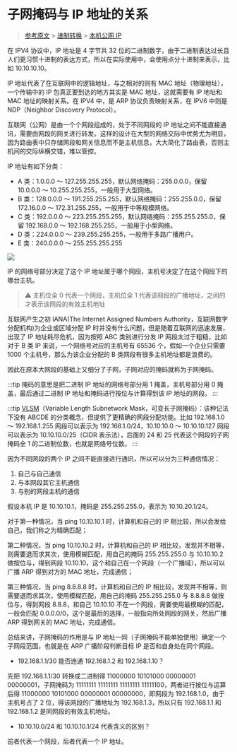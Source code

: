 # 子网掩码与 IP 地址的关系

> [参考原文](https://www.zhihu.com/question/29723388) > [进制转换](http://www.kqiqi.com/tools/Hex/) > [本机公网 IP](https://ip.51240.com/)

在 IPV4 协议中，IP 地址是 4 字节共 32 位的二进制数字，由于二进制表达过长且人们更习惯十进制的表达方式，所以在实际使用中，会使用点分十进制来表示，比如 10.10.10.10。

IP 地址代表了在互联网中的逻辑地址，与之相对的则有 MAC 地址（物理地址），一个传输中的 IP 包真正要到达的地方其实是 MAC 地址，这就需要有 IP 地址和 MAC 地址的映射关系。在 IPV4 中，是 ARP 协议负责映射关系，在 IPV6 中则是 NDP（Neighbor Discovery Protocol）。

互联网（公网）是由一个个网段组成的，处于不同网段的 IP 地址之间不能直接通讯，需要由网段的网关进行转发。这样的设计在大型的网络交际中优势尤为明显，因为路由表中只存储网段和网关信息而不是主机信息，大大简化了路由表，否则主机间的交际纵横交错，难以管控。

IP 地址有如下分类：

- A 类：1.0.0.0 ～ 127.255.255.255，默认网络掩码：255.0.0.0，保留 10.0.0.0 ～ 10.255.255.255，一般用于大型网络。
- B 类：128.0.0.0 ～ 191.255.255.255，默认网络掩码：255.255.0.0，保留 172.16.0.0 ～ 172.31.255.255，一般用于中等规模网络。
- C 类：192.0.0.0 ～ 223.255.255.255，默认网络掩码：255.255.255.0，保留 192.168.0.0 ～ 192.168.255.255，一般用于小型网络。
- D 类：224.0.0.0 ～ 239.255.255.255，一般用于多路广播用户。
- E 类：240.0.0.0 ～ 255.255.255.255

![](@images/network_ip_class.png)

IP 的网络号部分决定了这个 IP 地址属于哪个网段，主机号决定了在这个网段下的哪台主机。

> ⚠️ 主机位全 0 代表一个网段，主机位全 1 代表该网段的广播地址，之间的才表示该网段的有效主机地址

互联网产生之初 IANA(The Internet Assigned Numbers Authority，互联网数字分配机构)为企业或区域分配 IP 时并没有什么问题，但是随着互联网的迅速发展，出现了 IP 地址耗尽危机，因为按照 ABC 类别进行分发 IP 网段太过于粗糙，比如对于 B 类 IP 来说，一个网络号对应的主机号有 65536 个，假如一个企业只需要 1000 个主机号，那么为该企业分配的 B 类网段有很多主机地址都是浪费的。

因此在原本大网段的基础上又细分了子网，子网对应的掩码就称为子网掩码。

:::tip
掩码的意思是把二进制 IP 地址的网络号部分用 1 掩盖，主机号部分用 0 掩盖，最后通过二进制 IP 地址和掩码进行按位与计算得到该 IP 地址的网段。
:::

:::tip
[VLSM](https://www.xiaopeiqing.com/posts/913.html)（Variable Length Subnetwork Mask，可变长子网掩码）：该种记法下没有 ABCDE 的分类概念，但提供了更精确的网段分配功能。比如 192.168.1.0 ～ 192.168.1.255 网段可以表示为 192.168.1.0/24，10.10.10.0 ～ 10.10.10.127 网段可以表示为 10.10.10.0/25（CIDR 表示法），后面的 24 和 25 代表这个网段的子网掩码全 1 的二进制位数，也就是网络号位数。
:::

因为不同网段的两个 IP 之间不能直接进行通讯，所以可以分为三种通信情况：

1. 自己与自己通信
2. 与本网段其它主机通信
3. 与别的网段主机的通信

假设本机 IP 是 10.10.10.1，掩码是 255.255.255.0，表示为 10.10.20.1/24。

对于第一种情况，当 ping 10.10.10.1 时，计算机和自己的 IP 相比较，所以会发给自己，我们称之为精确匹配；

第二种情况，当 ping 10.10.10.2 时，计算机和自己的 IP 相比较，发现并不相等，则需要退而求其次，使用模糊匹配，用自己的掩码 255.255.255.0 与 10.10.10.2 做按位与，得到网段 10.10.10，这个和自己在一个网段（一个广播域），所以可以广播 ARP 得到对方的 MAC 地址，完成通信；

第三种情况，当 ping 8.8.8.8 时，计算机和自己的 IP 相比较，发现并不相等，则需要退而求其次，使用模糊匹配，用自己的掩码 255.255.255.0 与 8.8.8.8 做按位与，得到网段 8.8.8，和自己 10.10.10 不在一个网段，需要使用最模糊的匹配，一般会匹配 0.0.0.0/0，这个是最后的选择，一般指向所处网段的网关，然后广播 ARP 得到网关的 MAC 地址，完成通信。

总结来讲，子网掩码的作用是与 IP 地址一同（子网掩码不能单独使用）确定一个子网段范围，也就是在 ARP 广播阶段判断目标 IP 是否和自身处在同个网段。

- 192.168.1.1/30 能否连通 192.168.1.2 和 192.168.1.10？

先把 192.168.1.1/30 转换成二进制得 11000000 10101000 00000001 00000001，子网掩码为 11111111 11111111 11111111 11111100，两者进行按位与运算后得 11000000 10101000 00000001 00000000，即网段为 192.168.1.0，由于主机号占了 2 位，得该网段的广播地址为 192.168.1.3，所以只有 192.168.1.1 和 192.168.1.2 是同网段的有效主机地址。

- 10.10.10.0/24 和 10.10.10.1/24 代表含义的区别？

前者代表一个网段，后者代表一个 IP 地址。
